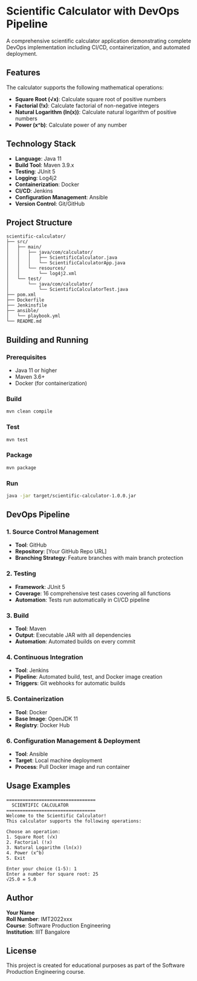 # Scientific Calculator with DevOps Pipeline

A comprehensive scientific calculator application demonstrating complete DevOps implementation including CI/CD, containerization, and automated deployment.

<!-- Webhook Test: $(date +%Y-%m-%d\ %H:%M:%S) - Testing GitHub webhook integration -->

## Features

The calculator supports the following mathematical operations:
- **Square Root (√x)**: Calculate square root of positive numbers
- **Factorial (!x)**: Calculate factorial of non-negative integers
- **Natural Logarithm (ln(x))**: Calculate natural logarithm of positive numbers  
- **Power (x^b)**: Calculate power of any number

## Technology Stack

- **Language**: Java 11
- **Build Tool**: Maven 3.9.x
- **Testing**: JUnit 5
- **Logging**: Log4j2
- **Containerization**: Docker
- **CI/CD**: Jenkins
- **Configuration Management**: Ansible
- **Version Control**: Git/GitHub

## Project Structure

```
scientific-calculator/
├── src/
│   ├── main/
│   │   ├── java/com/calculator/
│   │   │   ├── ScientificCalculator.java
│   │   │   └── ScientificCalculatorApp.java
│   │   └── resources/
│   │       └── log4j2.xml
│   └── test/
│       └── java/com/calculator/
│           └── ScientificCalculatorTest.java
├── pom.xml
├── Dockerfile
├── Jenkinsfile
├── ansible/
│   └── playbook.yml
└── README.md
```

## Building and Running

### Prerequisites
- Java 11 or higher
- Maven 3.6+
- Docker (for containerization)

### Build
```bash
mvn clean compile
```

### Test
```bash
mvn test
```

### Package
```bash
mvn package
```

### Run
```bash
java -jar target/scientific-calculator-1.0.0.jar
```

## DevOps Pipeline

### 1. Source Control Management
- **Tool**: GitHub
- **Repository**: [Your GitHub Repo URL]
- **Branching Strategy**: Feature branches with main branch protection

### 2. Testing
- **Framework**: JUnit 5
- **Coverage**: 16 comprehensive test cases covering all functions
- **Automation**: Tests run automatically in CI/CD pipeline

### 3. Build
- **Tool**: Maven
- **Output**: Executable JAR with all dependencies
- **Automation**: Automated builds on every commit

### 4. Continuous Integration
- **Tool**: Jenkins
- **Pipeline**: Automated build, test, and Docker image creation
- **Triggers**: Git webhooks for automatic builds

### 5. Containerization
- **Tool**: Docker
- **Base Image**: OpenJDK 11
- **Registry**: Docker Hub

### 6. Configuration Management & Deployment
- **Tool**: Ansible
- **Target**: Local machine deployment
- **Process**: Pull Docker image and run container

## Usage Examples

```
=================================
  SCIENTIFIC CALCULATOR
=================================
Welcome to the Scientific Calculator!
This calculator supports the following operations:

Choose an operation:
1. Square Root (√x)
2. Factorial (!x)
3. Natural Logarithm (ln(x))
4. Power (x^b)
5. Exit

Enter your choice (1-5): 1
Enter a number for square root: 25
√25.0 = 5.0
```

## Author

**Your Name**  
**Roll Number**: IMT2022xxx  
**Course**: Software Production Engineering  
**Institution**: IIIT Bangalore

## License

This project is created for educational purposes as part of the Software Production Engineering course.